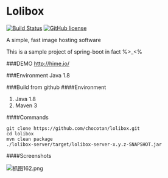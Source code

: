 Lolibox 
=======
[![Build Status](https://drone.io/github.com/chocotan/lolibox/status.png)](https://drone.io/github.com/chocotan/lolibox/latest)  [![GitHub license](https://img.shields.io/badge/license-Apache%202-blue.svg?style=flat-square)](https://raw.githubusercontent.com/chocotan/lolibox/master/LICENSE)


A simple, fast image hosting software

This is a sample project of spring-boot in fact %>_<%

###DEMO
http://hime.io/

###Environment
Java 1.8

###Build from github
####Environment
1. Java 1.8
2. Maven 3

####Commands
```
git clone https://github.com/chocotan/lolibox.git
cd lolibox
mvn clean package
./lolibox-server/target/lolibox-server-x.y.z-SNAPSHOT.jar
```

####Screenshots

![抓图162.png](http://c.hime.io/images/la.png)
